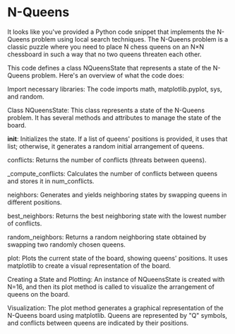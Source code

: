 # N-Queens
 It looks like you've provided a Python code snippet that implements the N-Queens problem using local search techniques. The N-Queens problem is a classic puzzle where you need to place N chess queens on an N×N chessboard in such a way that no two queens threaten each other.

This code defines a class NQueensState that represents a state of the N-Queens problem. Here's an overview of what the code does:

Import necessary libraries: The code imports math, matplotlib.pyplot, sys, and random.

Class NQueensState: This class represents a state of the N-Queens problem. It has several methods and attributes to manage the state of the board.

__init__: Initializes the state. If a list of queens' positions is provided, it uses that list; otherwise, it generates a random initial arrangement of queens.

conflicts: Returns the number of conflicts (threats between queens).

_compute_conflicts: Calculates the number of conflicts between queens and stores it in num_conflicts.

neighbors: Generates and yields neighboring states by swapping queens in different positions.

best_neighbors: Returns the best neighboring state with the lowest number of conflicts.

random_neighbors: Returns a random neighboring state obtained by swapping two randomly chosen queens.

plot: Plots the current state of the board, showing queens' positions. It uses matplotlib to create a visual representation of the board.

Creating a State and Plotting: An instance of NQueensState is created with N=16, and then its plot method is called to visualize the arrangement of queens on the board.

Visualization: The plot method generates a graphical representation of the N-Queens board using matplotlib. Queens are represented by "Q" symbols, and conflicts between queens are indicated by their positions.
